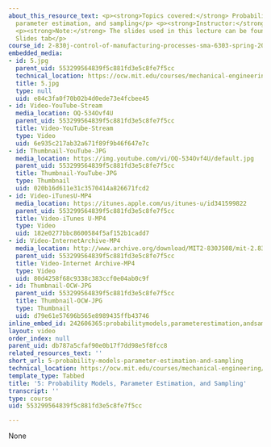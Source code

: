 ```yaml
---
about_this_resource_text: <p><strong>Topics covered:</strong> Probability models,
  parameter estimation, and sampling</p> <p><strong>Instructor:</strong> Duane Boning</p>
  <p><strong>Note:</strong> The slides used in this lecture can be found at the Lecture
  Slides tab</p>
course_id: 2-830j-control-of-manufacturing-processes-sma-6303-spring-2008
embedded_media:
- id: 5.jpg
  parent_uid: 553299564839f5c881fd3e5c8fe7f5cc
  technical_location: https://ocw.mit.edu/courses/mechanical-engineering/2-830j-control-of-manufacturing-processes-sma-6303-spring-2008/lecture-videos/5-probability-models-parameter-estimation-and-sampling/5.jpg
  title: 5.jpg
  type: null
  uid: e84c3fa0f70b02b4d0ede73e4fcbee45
- id: Video-YouTube-Stream
  media_location: OQ-534Ovf4U
  parent_uid: 553299564839f5c881fd3e5c8fe7f5cc
  title: Video-YouTube-Stream
  type: Video
  uid: 6e935c217ab32a671f89f9b46f647e7c
- id: Thumbnail-YouTube-JPG
  media_location: https://img.youtube.com/vi/OQ-534Ovf4U/default.jpg
  parent_uid: 553299564839f5c881fd3e5c8fe7f5cc
  title: Thumbnail-YouTube-JPG
  type: Thumbnail
  uid: 020b16d611e31c3570414a826671fcd2
- id: Video-iTunesU-MP4
  media_location: https://itunes.apple.com/us/itunes-u/id341599822
  parent_uid: 553299564839f5c881fd3e5c8fe7f5cc
  title: Video-iTunes U-MP4
  type: Video
  uid: 182e0277bbc8600584f5af152b1cadd7
- id: Video-InternetArchive-MP4
  media_location: http://www.archive.org/download/MIT2-830JS08/mit-2.830-s08-lec05_300k.mp4
  parent_uid: 553299564839f5c881fd3e5c8fe7f5cc
  title: Video-Internet Archive-MP4
  type: Video
  uid: 80d4258f68c9338c383ccf0e04ab0c9f
- id: Thumbnail-OCW-JPG
  parent_uid: 553299564839f5c881fd3e5c8fe7f5cc
  title: Thumbnail-OCW-JPG
  type: Thumbnail
  uid: d79e61e57696b565e8989435ffb43746
inline_embed_id: 242606365:probabilitymodels,parameterestimation,andsampling79392035
layout: video
order_index: null
parent_uid: db787a5cfaf90e0b17f7dd98e5f8fcc8
related_resources_text: ''
short_url: 5-probability-models-parameter-estimation-and-sampling
technical_location: https://ocw.mit.edu/courses/mechanical-engineering/2-830j-control-of-manufacturing-processes-sma-6303-spring-2008/lecture-videos/5-probability-models-parameter-estimation-and-sampling
template_type: Tabbed
title: '5: Probability Models, Parameter Estimation, and Sampling'
transcript: ''
type: course
uid: 553299564839f5c881fd3e5c8fe7f5cc

---
```

None